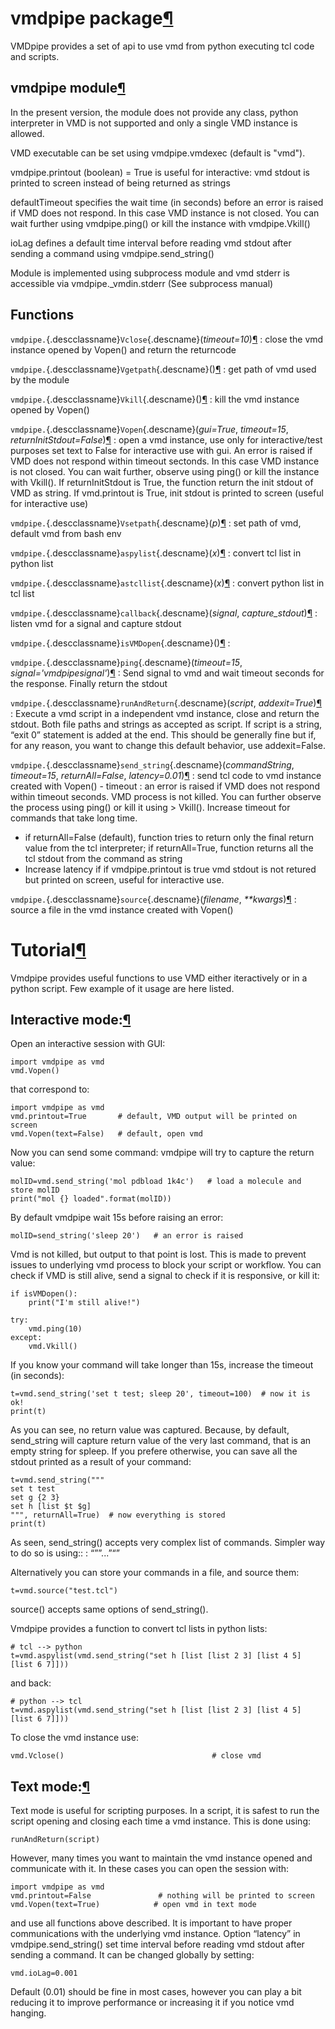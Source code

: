vmdpipe package[¶](#vmdpipe-package "Permalink to this headline")
=================================================================

VMDpipe provides a set of api to use vmd from python executing tcl code
and scripts.

vmdpipe module[¶](#module-vmdpipe "Permalink to this headline")
---------------------------------------------------------------

In the present version, the module does not provide any class, python
interpreter in VMD is not supported and only a single VMD instance is
allowed.

VMD executable can be set using vmdpipe.vmdexec (default is "vmd").

vmdpipe.printout (boolean) = True is useful for interactive: vmd stdout
is printed to screen instead of being returned as strings

defaultTimeout specifies the wait time (in seconds) before an error is
raised if VMD does not respond. In this case VMD instance is not closed.
You can wait further using vmdpipe.ping() or kill the instance with
vmdpipe.Vkill()

ioLag defines a default time interval before reading vmd stdout after
sending a command using vmdpipe.send\_string()

Module is implemented using subprocess module and vmd stderr is
accessible via vmdpipe.\_vmdin.stderr (See subprocess manual)

Functions
---------------------------------------------------------------

 `vmdpipe.`{.descclassname}`Vclose`{.descname}(*timeout=10*)[¶](#vmdpipe.Vclose "Permalink to this definition")
:   close the vmd instance opened by Vopen() and return the returncode

 `vmdpipe.`{.descclassname}`Vgetpath`{.descname}()[¶](#vmdpipe.Vgetpath "Permalink to this definition")
:   get path of vmd used by the module

 `vmdpipe.`{.descclassname}`Vkill`{.descname}()[¶](#vmdpipe.Vkill "Permalink to this definition")
:   kill the vmd instance opened by Vopen()

 `vmdpipe.`{.descclassname}`Vopen`{.descname}(*gui=True*, *timeout=15*, *returnInitStdout=False*)[¶](#vmdpipe.Vopen "Permalink to this definition")
:   open a vmd instance, use only for interactive/test purposes set text
    to False for interactive use with gui. An error is raised if VMD
    does not respond within timeout sectonds.  In this case VMD instance
    is not closed. You can wait further, observe using ping() or kill
    the instance with Vkill(). If returnInitStdout is True, the
    function return the init stdout of VMD as string. If vmd.printout
    is True, init stdout is printed to screen (useful for interactive
    use)

 `vmdpipe.`{.descclassname}`Vsetpath`{.descname}(*p*)[¶](#vmdpipe.Vsetpath "Permalink to this definition")
:   set path of vmd, default vmd from bash env

 `vmdpipe.`{.descclassname}`aspylist`{.descname}(*x*)[¶](#vmdpipe.aspylist "Permalink to this definition")
:   convert tcl list in python list

 `vmdpipe.`{.descclassname}`astcllist`{.descname}(*x*)[¶](#vmdpipe.astcllist "Permalink to this definition")
:   convert python list in tcl list

 `vmdpipe.`{.descclassname}`callback`{.descname}(*signal*, *capture\_stdout*)[¶](#vmdpipe.callback "Permalink to this definition")
:   listen vmd for a signal and capture stdout

 `vmdpipe.`{.descclassname}`isVMDopen`{.descname}()[¶](#vmdpipe.isVMDopen "Permalink to this definition")
:   

 `vmdpipe.`{.descclassname}`ping`{.descname}(*timeout=15*, *signal='vmdpipesignal'*)[¶](#vmdpipe.ping "Permalink to this definition")
:   Send signal to vmd and wait timeout seconds for the response.
    Finally return the stdout

 `vmdpipe.`{.descclassname}`runAndReturn`{.descname}(*script*, *addexit=True*)[¶](#vmdpipe.runAndReturn "Permalink to this definition")
:   Execute a vmd script in a independent vmd instance, close and return
    the stdout. Both file paths and strings as accepted as script. If
    script is a string, “exit 0” statement is added at the end. This
    should be generally fine but if, for any reason, you want to change
    this default behavior, use addexit=False.

 `vmdpipe.`{.descclassname}`send_string`{.descname}(*commandString*, *timeout=15*, *returnAll=False*, *latency=0.01*)[¶](#vmdpipe.send_string "Permalink to this definition")
: send tcl code to vmd instance created with Vopen() - timeout : an
    error is raised if VMD does not respond within timeout
    seconds. VMD process is not killed. You can further observe the
    process using ping() or kill it using > Vkill(). Increase timeout
    for commands that take long time.
* if returnAll=False (default), function tries to return only the
  final return value from the tcl interpreter; if returnAll=True,
  function returns all the tcl stdout from the command as string
* Increase latency if
  if vmdpipe.printout is true vmd stdout is not retured but printed on
  screen, useful for interactive use.

 `vmdpipe.`{.descclassname}`source`{.descname}(*filename*, *\*\*kwargs*)[¶](#vmdpipe.source "Permalink to this definition")
:   source a file in the vmd instance created with Vopen()


Tutorial[¶](#tutorial "Permalink to this headline")
===================================================

Vmdpipe provides useful functions to use VMD either iteractively or in a
python script. Few example of it usage are here listed.

Interactive mode:[¶](#interactive-mode "Permalink to this headline")
--------------------------------------------------------------------

Open an interactive session with GUI:

    import vmdpipe as vmd
    vmd.Vopen()

that correspond to:

    import vmdpipe as vmd
    vmd.printout=True       # default, VMD output will be printed on screen
    vmd.Vopen(text=False)   # default, open vmd

Now you can send some command: vmdpipe will try to capture the return
value:

    molID=vmd.send_string('mol pdbload 1k4c')   # load a molecule and store molID
    print("mol {} loaded".format(molID))

By default vmdpipe wait 15s before raising an error:

    molID=send_string('sleep 20')   # an error is raised

Vmd is not killed, but output to that point is lost. This is made to
prevent issues to underlying vmd process to block your script or
workflow. You can check if VMD is still alive, send a signal to check if
it is responsive, or kill it:

    if isVMDopen():
        print("I'm still alive!")

    try:
        vmd.ping(10)
    except:
        vmd.Vkill()

If you know your command will take longer than 15s, increase the timeout
(in seconds):

    t=vmd.send_string('set t test; sleep 20', timeout=100)  # now it is ok!
    print(t)

As you can see, no return value was captured. Because, by default,
send\_string will capture return value of the very last command, that
is an empty string for spleep. If you prefere otherwise, you can save
all the stdout printed as a result of your command:

    t=vmd.send_string("""
    set t test
    set g {2 3}
    set h [list $t $g]
    """, returnAll=True)  # now everything is stored
    print(t)

As seen, send\_string() accepts very complex list of commands. Simpler way to do so is using::
:   “””...”“”

Alternatively you can store your commands in a file, and source them:

    t=vmd.source("test.tcl")

source() accepts same options of send\_string().

Vmdpipe provides a function to convert tcl lists in python lists:

    # tcl --> python
    t=vmd.aspylist(vmd.send_string("set h [list [list 2 3] [list 4 5] [list 6 7]]))

and back:

    # python --> tcl
    t=vmd.aspylist(vmd.send_string("set h [list [list 2 3] [list 4 5] [list 6 7]]))

To close the vmd instance use:

    vmd.Vclose()                                 # close vmd

Text mode:[¶](#text-mode "Permalink to this headline")
------------------------------------------------------

Text mode is useful for scripting purposes. In a script, it is safest to
run the script opening and closing each time a vmd instance. This is
done using:

    runAndReturn(script)

However, many times you want to maintain the vmd instance opened and
communicate with it. In these cases you can open the session with:

    import vmdpipe as vmd
    vmd.printout=False               # nothing will be printed to screen
    vmd.Vopen(text=True)            # open vmd in text mode

and use all functions above described. It is important to have proper
communications with the underlying vmd instance. Option “latency” in
vmdpipe.send\_string() set time interval before reading vmd stdout after
sending a command. It can be changed globally by setting:

    vmd.ioLag=0.001

Default (0.01) should be fine in most cases, however you can play a bit
reducing it to improve performance or increasing it if you notice vmd
hanging.

